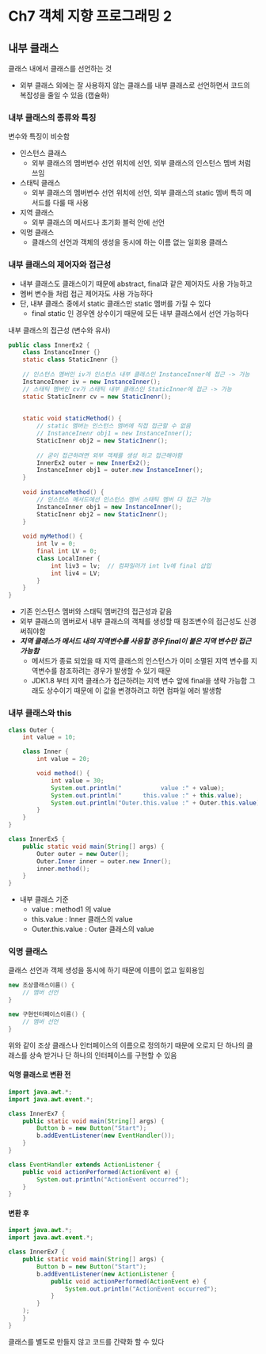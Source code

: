 # Ch7 객체 지향 프로그래밍 2

## 내부 클래스
클래스 내에서 클래스를 선언하는 것
- 외부 클래스 외에는 잘 사용하지 않는 클래스를 내부 클래스로 선언하면서 코드의 복잡성을 줄일 수 있음 (캡슐화)
  
### 내부 클래스의 종류와 특징
변수와 특징이 비슷함
- 인스턴스 클래스
  - 외부 클래스의 멤버변수 선언 위치에 선언, 외부 클래스의 인스턴스 멤버 처럼 쓰임
- 스태틱 클래스
  - 외부 클래스의 멤버변수 선언 위치에 선언, 외부 클래스의 static 멤버 특히 메서드를 다룰 때 사용
- 지역 클래스
  - 외부 클래스의 메서드나 초기화 블럭 안에 선언
- 익명 클래스
  - 클래스의 선언과 객체의 생성을 동시에 하는 이름 없는 일회용 클래스

### 내부 클래스의 제어자와 접근성
- 내부 클래스도 클래스이기 때문에 abstract, final과 같은 제어자도 사용 가능하고  
- 멤버 변수들 처럼 접근 제어자도 사용 가능하다
- 단, 내부 클래스 중에서 static 클래스만 static 멤버를 가질 수 있다
  - final static 인 경우엔 상수이기 때문에 모든 내부 클래스에서 선언 가능하다

내부 클래스의 접근성 (변수와 유사)

```java
public class InnerEx2 { 
    class InstanceInner {}
    static class StaticInenr {}
    
    // 인스턴스 멤버인 iv가 인스턴스 내부 클래스인 InstanceInner에 접근 -> 가능
    InstanceInner iv = new InstanceInner();
    // 스태틱 멤버인 cv가 스태틱 내부 클래스인 StaticInner에 접근 -> 가능
    static StaticInenr cv = new StaticInenr();
    
    
    static void staticMethod() {
        // static 멤버는 인스턴스 멤버에 직접 접근할 수 없음
        // InstanceInenr obj1 = new InstanceInner();
        StaticInenr obj2 = new StaticInenr();
        
        // 굳이 접근하려면 외부 객체를 생성 하고 접근해야함
        InnerEx2 outer = new InnerEx2();
        InstanceInner obj1 = outer.new InstanceInner();
    }
    
    void instanceMethod() {
        // 인스턴스 메서드에선 인스턴스 멤버 스태틱 멤버 다 접근 가능
        InstanceInner obj1 = new InstanceInner();
        StaticInenr obj2 = new StaticInenr();
    }
    
    void myMethod() {
        int lv = 0;
        final int LV = 0;
        class LocalInner {
            int liv3 = lv;  // 컴파일러가 int lv에 final 삽입
            int liv4 = LV;
        }
    }
}
```
- 기존 인스턴스 멤버와 스태틱 멤버간의 접근성과 같음
- 외부 클래스의 멤버로서 내부 클래스의 객체를 생성할 때 참조변수의 접근성도 신경 써줘야함
- ***지역 클래스가 메서드 내의 지역변수를 사용할 경우 final이 붙은 지역 변수만 접근 가능함***
  - 메서드가 종료 되었을 때 지역 클래스의 인스턴스가 이미 소멸된 지역 변수를 지역변수를 참조하려는 경우가 발생할 수 있기 때문
  - JDK1.8 부터 지역 클래스가 접근하려는 지역 변수 앞에 final을 생략 가능함 그래도 상수이기 때문에 이 값을 변경하려고 하면 컴파일 에러 발생함

### 내부 클래스와 this
```java
class Outer {
    int value = 10;

    class Inner {
        int value = 20;

        void method() {
            int value = 30;
            System.out.println("           value :" + value);
            System.out.println("      this.value :" + this.value);
            System.out.println("Outer.this.value :" + Outer.this.value);
        }
    }
}

class InnerEx5 {
    public static void main(String[] args) {
        Outer outer = new Outer();
        Outer.Inner inner = outer.new Inner();
        inner.method();
    }    
}
```
- 내부 클래스 기준
  - value : method1 의 value
  - this.value : Inner 클래스의 value
  - Outer.this.value : Outer 클래스의 value

### 익명 클래스
클래스 선언과 객체 생성을 동시에 하기 때문에 이름이 없고 일회용임
```java
new 조상클래스이름() {
    // 멤버 선언
}

new 구현인터페이스이름() {
    // 멤버 선언
}
```
위와 같이 조상 클래스나 인터페이스의 이름으로 정의하기 때문에 오로지 단 하나의 클래스를 상속 받거나 단 하나의 인터페이스를 구현할 수 있음

#### 익명 클래스로 변환 전
```java
import java.awt.*;
import java.awt.event.*;

class InnerEx7 {
    public static void main(String[] args) {
        Button b = new Button("Start");
        b.addEventListener(new EventHandler());
    }
}

class EventHandler extends ActionListener {
    public void actionPerformed(ActionEvent e) {
        System.out.println("ActionEvent occurred");
    }
}
```

#### 변환 후
```java
import java.awt.*;
import java.awt.event.*;

class InnerEx7 {
    public static void main(String[] args) {
        Button b = new Button("Start");
        b.addEventListener(new ActionListener {
            public void actionPerformed(ActionEvent e) {
                System.out.println("ActionEvent occurred");
            }
        }
    );
    }
}
```
클래스를 별도로 만들지 않고 코드를 간략화 할 수 있다